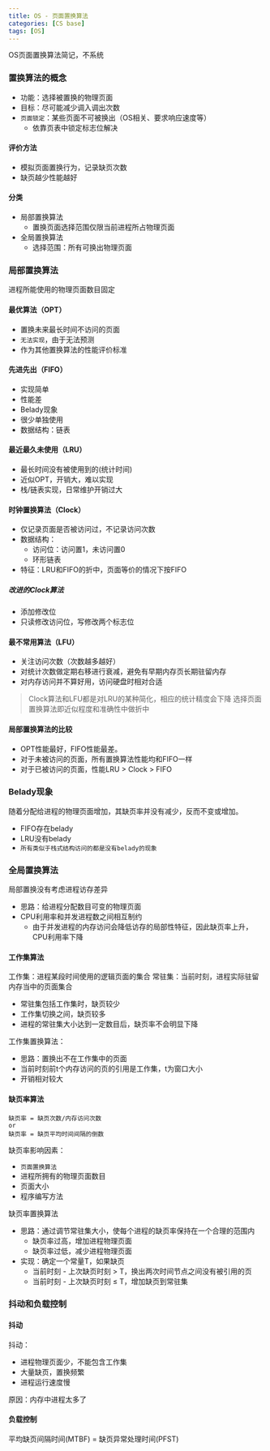 ```yaml
---
title: OS - 页面置换算法
categories: [CS base]
tags: [OS]
---
```


OS页面置换算法简记，不系统



### 置换算法的概念
- 功能：选择被置换的物理页面
- 目标：尽可能减少调入调出次数
- `页面锁定`：某些页面不可被换出（OS相关、要求响应速度等）
	- 依靠页表中锁定标志位解决

<!-- more -->

#### 评价方法
- 模拟页面置换行为，记录缺页次数
- 缺页越少性能越好

#### 分类
- 局部置换算法
	- 置换页面选择范围仅限当前进程所占物理页面
- 全局置换算法
	- 选择范围：所有可换出物理页面


### 局部置换算法
进程所能使用的物理页面数目固定

#### 最优算法（OPT）
- 置换未来最长时间不访问的页面
- `无法实现`，由于无法预测
- 作为其他置换算法的性能评价标准

#### 先进先出（FIFO）
- 实现简单
- 性能差
- Belady现象
- 很少单独使用
- 数据结构：链表

#### 最近最久未使用（LRU）
- 最长时间没有被使用到的(统计时间)
- 近似OPT，开销大，难以实现
- 栈/链表实现，日常维护开销过大

#### 时钟置换算法（Clock）
- 仅记录页面是否被访问过，不记录访问次数
- 数据结构：
	- 访问位：访问置1，未访问置0
	- 环形链表
- 特征：LRU和FIFO的折中，页面等价的情况下按FIFO

##### 改进的Clock算法
- 添加修改位
- 只读修改访问位，写修改两个标志位

#### 最不常用算法（LFU）
- 关注访问次数（次数越多越好）
- 对统计次数做定期右移进行衰减，避免有早期内存页长期驻留内存
- 对内存访问并不算好用，访问硬盘时相对合适


> Clock算法和LFU都是对LRU的某种简化，相应的统计精度会下降
> 选择页面置换算法即近似程度和准确性中做折中


#### 局部置换算法的比较
- OPT性能最好，FIFO性能最差。
- 对于未被访问的页面，所有置换算法性能均和FIFO一样
- 对于已被访问的页面，性能LRU > Clock > FIFO


### Belady现象
随着分配给进程的物理页面增加，其缺页率并没有减少，反而不变或增加。
- FIFO存在belady
- LRU没有belady
- `所有类似于栈式结构访问的都是没有belady的现象`


### 全局置换算法
局部置换没有考虑进程访存差异
- 思路：给进程分配数目可变的物理页面
- CPU利用率和并发进程数之间相互制约
	- 由于并发进程的内存访问会降低访存的局部性特征，因此缺页率上升，CPU利用率下降

#### 工作集算法
工作集：进程某段时间使用的逻辑页面的集合
常驻集：当前时刻，进程实际驻留内存当中的页面集合
- 常驻集包括工作集时，缺页较少
- 工作集切换之间，缺页较多
- 进程的常驻集大小达到一定数目后，缺页率不会明显下降

工作集置换算法：
- 思路：置换出不在工作集中的页面
- 当前时刻前t个内存访问的页的引用是工作集，t为窗口大小
- 开销相对较大



#### 缺页率算法
```
缺页率 = 缺页次数/内存访问次数
or
缺页率 = 缺页平均时间间隔的倒数
```
缺页率影响因素：
- `页面置换算法`
- 进程所拥有的物理页面数目
- 页面大小
- 程序编写方法

缺页率置换算法
- 思路：通过调节常驻集大小，使每个进程的缺页率保持在一个合理的范围内
	- 缺页率过高，增加进程物理页面
	- 缺页率过低，减少进程物理页面
- 实现：确定一个常量T，如果缺页
	- 当前时刻 - 上次缺页时刻 > T，换出两次时间节点之间没有被引用的页
	- 当前时刻 - 上次缺页时刻 ≤ T，增加缺页到常驻集


### 抖动和负载控制

#### 抖动
抖动：
- 进程物理页面少，不能包含工作集
- 大量缺页，置换频繁
- 进程运行速度慢

原因：内存中进程太多了

#### 负载控制
平均缺页间隔时间(MTBF) = 缺页异常处理时间(PFST)












